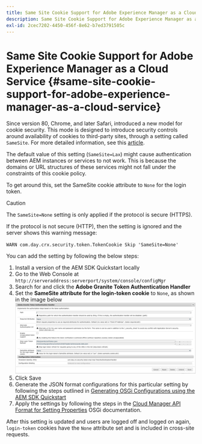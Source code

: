 ```yaml
---
title: Same Site Cookie Support for Adobe Experience Manager as a Cloud Service
description: Same Site Cookie Support for Adobe Experience Manager as a Cloud Service.
exl-id: 2cec7202-4450-456f-8e62-b7ed3791505c
---
```

# Same Site Cookie Support for Adobe Experience Manager as a Cloud Service {#same-site-cookie-support-for-adobe-experience-manager-as-a-cloud-service}

Since version 80, Chrome, and later Safari, introduced a new model for cookie security. This mode is designed to introduce security controls around availability of cookies to third-party sites, through a setting called `SameSite`. For more detailed information, see this [article](https://web.dev/articles/samesite-cookies-explained).

The default value of this setting (`SameSite=Lax`) might cause authentication between AEM instances or services to not work. This is because the domains or URL structures of these services might not fall under the constraints of this cookie policy.

To get around this, set the SameSite cookie attribute to `None` for the login token.

>[!CAUTION]
>
>The `SameSite=None` setting is only applied if the protocol is secure (HTTPS). 
>
>If the protocol is not secure (HTTP), then the setting is ignored and the server shows this warning message:
>
>`WARN com.day.crx.security.token.TokenCookie Skip 'SameSite=None'`

You can add the setting by following the below steps:

1. Install a version of the AEM SDK Quickstart locally
1. Go to the Web Console at `http://serveraddress:serverport/system/console/configMgr`
1. Search for and click the **Adobe Granite Token Authentication Handler**
1. Set the **SameSite attribute for the login-token cookie** to `None`, as shown in the image below
   ![samesite](/help/security/assets/samesite1.png)
1. Click Save
1. Generate the JSON format configurations for this particular setting by following the steps outlined in [Generating OSGi Configurations using the AEM SDK Quickstart](/help/implementing/deploying/configuring-osgi.md#generating-osgi-configurations-using-the-aem-sdk-quickstart)
1. Apply the settings by following the steps in the [Cloud Manager API Format for Setting Properties](/help/implementing/deploying/configuring-osgi.md#cloud-manager-api-format-for-setting-properties) OSGi documentation.

After this setting is updated and users are logged off and logged on again, `login-token` cookies have the `None` attribute set and is included in cross-site requests.
